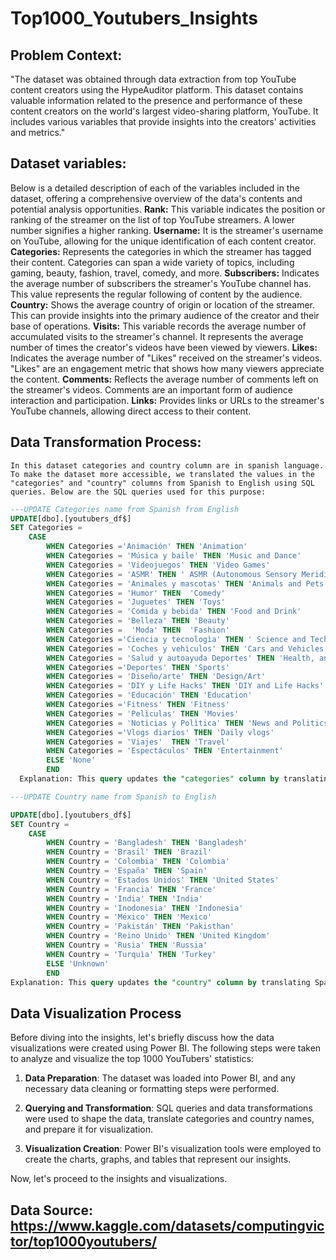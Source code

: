 # Top1000_Youtubers_Insights

## Problem Context:
"The dataset was obtained through data extraction from top YouTube content creators using the HypeAuditor platform. This dataset contains valuable information related to the presence and performance of these content creators on the world's largest video-sharing platform, YouTube. It includes various variables that provide insights into the creators' activities and metrics."

## Dataset variables:
Below is a detailed description of each of the variables included in the dataset, offering a comprehensive overview of the data's contents and potential analysis opportunities.
**Rank:** This variable indicates the position or ranking of the streamer on the list of top YouTube streamers. A lower number signifies a higher ranking.
**Username:** It is the streamer's username on YouTube, allowing for the unique identification of each content creator.
**Categories:** Represents the categories in which the streamer has tagged their content. Categories can span a wide variety of topics, including gaming, beauty, fashion, travel, comedy, and more.
**Subscribers:** Indicates the average number of subscribers the streamer's YouTube channel has. This value represents the regular following of content by the audience.
**Country:** Shows the average country of origin or location of the streamer. This can provide insights into the primary audience of the creator and their base of operations.
**Visits:** This variable records the average number of accumulated visits to the streamer's channel. It represents the average number of times the creator's videos have been viewed by viewers.
**Likes:** Indicates the average number of "Likes" received on the streamer's videos. "Likes" are an engagement metric that shows how many viewers appreciate the content.
**Comments:** Reflects the average number of comments left on the streamer's videos. Comments are an important form of audience interaction and participation.
**Links:** Provides links or URLs to the streamer's YouTube channels, allowing direct access to their content.
## Data Transformation Process:
    In this dataset categories and country column are in spanish language. To make the dataset more accessible, we translated the values in the "categories" and "country" columns from Spanish to English using SQL queries. Below are the SQL queries used for this purpose:

```SQL
---UPDATE Categories name from Spanish from English
UPDATE[dbo].[youtubers_df$]
SET Categories = 
    CASE
        WHEN Categories ='Animación' THEN 'Animation'
        WHEN Categories = 'Música y baile' THEN 'Music and Dance'
        WHEN Categories = 'Videojuegos' THEN 'Video Games'
        WHEN Categories = 'ASMR' THEN ' ASMR (Autonomous Sensory Meridian Response)'
        WHEN Categories = 'Animales y mascotas' THEN 'Animals and Pets'
		WHEN Categories = 'Humor' THEN  'Comedy'
        WHEN Categories = 'Juguetes' THEN 'Toys'
		WHEN Categories = 'Comida y bebida' THEN 'Food and Drink'
        WHEN Categories = 'Belleza' THEN 'Beauty'
		WHEN Categories =  'Moda' THEN  'Fashion'
        WHEN Categories ='Ciencia y tecnologìa' THEN ' Science and Technology'
		WHEN Categories = 'Coches y vehìculos' THEN 'Cars and Vehicles'
        WHEN Categories = 'Salud y autoayuda Deportes' THEN 'Health, and Self-Help'
		WHEN Categories ='Deportes' THEN 'Sports'
		WHEN Categories = 'Diseño/arte' THEN 'Design/Art'
        WHEN Categories = 'DIY y Life Hacks' THEN 'DIY and Life Hacks'
		WHEN Categories = 'Educación' THEN 'Education'
		WHEN Categories ='Fitness' THEN 'Fitness'
		WHEN Categories = 'Pelìculas' THEN 'Movies'
        WHEN Categories = 'Noticias y Polìtica' THEN 'News and Politicss'
		WHEN Categories ='Vlogs diarios' THEN 'Daily vlogs'
		WHEN Categories = 'Viajes'  THEN 'Travel'
        WHEN Categories = 'Espectáculos' THEN 'Entertainment'
        ELSE 'None'
		END
  Explanation: This query updates the "categories" column by translating Spanish category names to English.

---UPDATE Country name from Spanish to English

UPDATE[dbo].[youtubers_df$]
SET Country = 
    CASE
        WHEN Country = 'Bangladesh' THEN 'Bangladesh'
		WHEN Country = 'Brasil' THEN 'Brazil'
		WHEN Country = 'Colombia' THEN 'Colombia'
		WHEN Country = 'España' THEN 'Spain'
	    WHEN Country = 'Estados Unidos' THEN 'United States'
		WHEN Country = 'Francia' THEN 'France'
		WHEN Country = 'India' THEN 'India'
		WHEN Country = 'Inodonesia' THEN 'Indonesia'
		WHEN Country = 'México' THEN 'Mexico'
		WHEN Country = 'Pakistán' THEN 'Pakisthan'
		WHEN Country = 'Reino Unido' THEN 'United Kingdom'
		WHEN Country = 'Rusia' THEN 'Russia'
		WHEN Country = 'Turquìa' THEN 'Turkey'
	    ELSE 'Unknown'
		END
Explanation: This query updates the "country" column by translating Spanish country names to English.

````

## Data Visualization Process

Before diving into the insights, let's briefly discuss how the data visualizations were created using Power BI. The following steps were taken to analyze and visualize the top 1000 YouTubers' statistics:

1. **Data Preparation**: The dataset was loaded into Power BI, and any necessary data cleaning or formatting steps were performed.

2. **Querying and Transformation**: SQL queries and data transformations were used to shape the data, translate categories and country names, and prepare it for visualization.

3. **Visualization Creation**: Power BI's visualization tools were employed to create the charts, graphs, and tables that represent our insights.

Now, let's proceed to the insights and visualizations.

## Data Source: https://www.kaggle.com/datasets/computingvictor/top1000youtubers/
